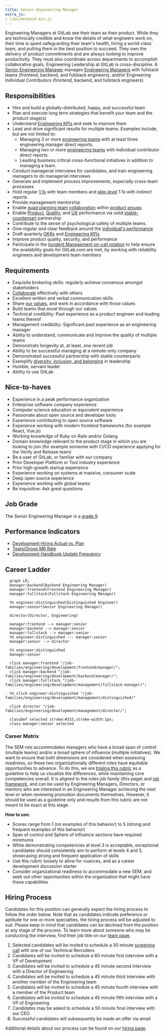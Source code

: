 ```yaml
---
title: Senior Engineering Manager
extra_js:
- libs/mermaid.min.js
---
```


Engineering Managers at GitLab see their team as their product.
While they are technically credible and know the details of what engineers work on,
their time is spent safeguarding their team's health, hiring a world-class team,
and putting them in the best position to succeed. They own the delivery of product commitments and are always looking to improve productivity.
They must also coordinate across departments to accomplish collaborative goals.
Engineering Leadership at GitLab is cross-discipline.
A [Senior Engineering Manager](/job-families/engineering/development/management/senior-manager)
manages [Engineering Managers](/job-families/engineering/development/management/engineering-manager/)
with fullstack teams (frontend, backend, and fullstack engineers), and/or Engineering Individual Contributors (frontend, backend, and fullstack engineers)

## Responsibilities

- Hire and build a globally-distributed, happy, and successful team
- Plan and execute long term strategies that benefit your team and the product stage(s)
- Understand [Engineering KPIs](/handbook/engineering/performance-indicators/#key-performance-indicators) and seek to improve them
- Lead and drive significant results for multiple teams. Examples include, but are not limited to:
  - Managing 3 or more [engineering teams](/handbook/engineering/#engineering-departments-sub-departments--teams) with at least three engineering manager direct reports.
  - Managing two or more [engineering teams](/handbook/engineering/#engineering-departments-sub-departments--teams) with individual contributor direct reports.
  - Leading business critical cross-functional initiatives in addition to managing a team.
- Conduct managerial interviews for candidates, and train engineering managers to do managerial interviews
- Generate and implement process improvements, especially cross-team processes
- Hold regular [1:1s](/handbook/leadership/1-1/) with team members and [skip-level](/handbook/leadership/skip-levels/) 1:1s with indirect reports
- Provide management mentorship
- Enable [quad planning team](/handbook/product/product-processes/#pm-em-ux-and-set-quad-dris) [collaboration](/handbook/values/#collaboration) within [product groups](/handbook/company/structure/#product-groups)
- Enable [Product](https://internal.gitlab.com/handbook/company/performance-indicators/product/), [Quality](/handbook/engineering/infrastructure/performance-indicators/), and [UX](/handbook/product/ux/performance-indicators/) performance via solid [stable-counterpart](/handbook/leadership/#stable-counterparts) partnership
- Contribute to the sense of psychological safety of multiple teams.
- Give regular and clear feedback around the [individual's performance](/handbook/leadership/1-1/suggested-agenda-format/)
- Draft quarterly [OKRs](/handbook/company/okrs/) and [Engineering KPIs](/handbook/engineering/performance-indicators/#key-performance-indicators)
- Improve product quality, security, and performance
- Participate in the [Incident Management on-call rotation](/handbook/engineering/infrastructure/incident-management/#incident-manager-responsibilities) to help ensure the availability goals for GitLab.com are met, by working with reliability engineers and development team members

## Requirements

- Exquisite brokering skills: regularly achieve consensus amongst stakeholders
- [Collaborate](/handbook/values/#collaboration) effectively with others
- Excellent written and verbal communication skills
- Share [our values](/handbook/values/), and work in accordance with those values
- Build teams that excel through our values
- Technical credibility: Past experience as a product engineer and leading teams thereof
- Management credibility: Significant past experience as an engineering manager
- Ability to understand, communicate and improve the quality of multiple teams
- Demonstrate longevity at, at least, one recent job
- Ability to be successful managing at a remote-only company
- Demonstrated successful partnership with stable counterparts
- Exemplify [diversity, inclusion, and belonging](/handbook/values/#diversity-inclusion) in leadership
- Humble, servant leader
- Ability to use GitLab

## Nice-to-haves

- Experience in a peak performance organization
- Enterprise software company experience
- Computer science education or equivalent experience
- Passionate about open source and developer tools
- Experience contributing to open source software
- Experience working with modern frontend frameworks (for example React, Vue.js)
- Working knowledge of Ruby on Rails and/or Golang
- Domain knowledge relevant to the product stage in which you are looking to join (for example someone with CI/CD experience applying for the Verify and Release team)
- Be a user of GitLab, or familiar with our company
- Prior Developer Platform or Tool industry experience
- Prior high-growth startup experience
- Experience working on systems at massive, consumer scale
- Deep open source experience
- Experience working with global teams
- Be inquisitive: Ask great questions

## Job Grade

The Senior Engineering Manager is a [grade 9](/handbook/total-rewards/compensation/compensation-calculator/#gitlab-job-grades).

## Performance Indicators

- [Development Hiring Actual vs. Plan](/handbook/engineering/development/performance-indicators/#development-hiring-actual-vs-plan)
- [Team/Group MR Rate](/handbook/engineering/development/performance-indicators/#development-department-member-mr-rate)
- [Development Handbook Update Frequency](/handbook/engineering/development/performance-indicators/#development-handbook-update-frequency)

## Career Ladder

```mermaid
  graph LR;
  manager:backend(Backend Engineering Manager)
  manager:frontend(Frontend Engineering Manager)
  manager:fullstack(Fullstack Engineering Manager)

  %% engineer:distinguished(Distinguished Engineer)
  manager:senior(Senior Engineering Manager)

  director(Director, Engineering)

  manager:frontend --> manager:senior
  manager:backend --> manager:senior
  manager:fullstack --> manager:senior
  %% engineer:distinguished --- manager:senior
  manager:senior --> director

  %% engineer:distinguished
  manager:senior

  click manager:frontend "/job-families/engineering/development/frontend/manager/";
  click manager:backend "/job-families/engineering/development/backend/manager/";
  click manager:fullstack "/job-families/engineering/development/management/fullstack-manager/";

  %% click engineer:distinguished "/job-families/engineering/development/management/distinguished/"

  click director "/job-families/engineering/development/management/director/";

  classDef selected stroke:#333,stroke-width:1px;
  class manager:senior selected
```

### Career Matrix

The SEM role accommodates managers who have a broad span of control (multiple teams) and/or a broad sphere of influence (multiple initiatives). We want to ensure that both dimensions are considered when assessing readiness, so these two organizationally different roles have equitable opportunities to advance. To do this, we are [trialing this rubric](https://docs.google.com/spreadsheets/d/1Qo2pdkLuzcodFVojQgQXOhmK4VOBFbg0VOIKav-Fpyw/edit?gid=0#gid=0) as a guideline to help us visualize the differences, while maintaining core competencies overall. It is aligned to the roles job family (this page) and [job framework](https://docs.google.com/spreadsheets/d/1FX4NBwF099uMBm7mGBtf1orIJZuHEjtiEa3jSbg9jJs/edit?gid=0#gid=0), and can be used by Engineering Managers, Directors, or mentors who are interested in an Engineering Manager achieving the next level or when reviewing promotion documents themselves. However, it should be used as a guideline only and results from this rubric are not meant to be exact at this stage.

**How to use:**

- Scores range from 1 (no examples of this behavior) to 5 (strong and frequent examples of this behavior)
- Span of control and Sphere of influence sections have required minimums
- While demonstrating competencies at level 3 is acceptable, exceptional candidates should consistently aim to perform at levels 4 and 5, showcasing strong and frequent application of skills
- Use this rubric loosely to allow for nuances, and as a career development discussion starter
- Consider organizational readiness to accommodate a new SEM, and seek out other opportunities within the organization that might have these capabilities

## Hiring Process

Candidates for this position can generally expect the hiring process to follow the order below. Note that as candidates indicate preference or aptitude for one or more specialties, the hiring process will be adjusted to suit. Please keep in mind that candidates can be declined from the position at any stage of the process. To learn more about someone who may be conducting the interview, find their job title on our [team page](/handbook/company/team/).

1. Selected candidates will be invited to schedule a 30 minute [screening call](/handbook/hiring/#screening-call) with one of our Technical Recruiters
1. Candidates will be invited to schedule a 60 minute first interview with a VP of Development
1. Candidates will be invited to schedule a 45 minute second interview with a Director of Engineering
1. Candidates will be invited to schedule a 45 minute third interview with another member of the Engineering team
1. Candidates will be invited to schedule a 45 minute fourth interview with a member of the Product team
1. Candidates will be invited to schedule a 45 minute fifth interview with a VP of Engineering
1. Candidates may be asked to schedule a 50 minute final interview with our CEO
1. Successful candidates will subsequently be made an offer via email

Additional details about our process can be found on our [hiring page](/handbook/hiring/).
